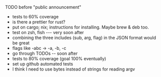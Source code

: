 TODO before "public announcement"
* tests to 60% coverage
* is there a prettier for rust?
* put on cargo; nix; instructions for installing. Maybe brew & deb too.
* test on zsh, fish
--- very soon after
* combining the three includes (sub, arg, flag) in the JSON format would be great
* flags like -abc -> -a, -b, -c
* go through TODOs
-- soon after
* tests to 80% coverage (goal 100% eventually)
* set up github automated tests
* I think I need to use bytes instead of strings for reading argv
